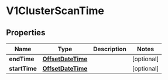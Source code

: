 # V1ClusterScanTime

## Properties
Name | Type | Description | Notes
------------ | ------------- | ------------- | -------------
**endTime** | [**OffsetDateTime**](OffsetDateTime.md) |  |  [optional]
**startTime** | [**OffsetDateTime**](OffsetDateTime.md) |  |  [optional]
